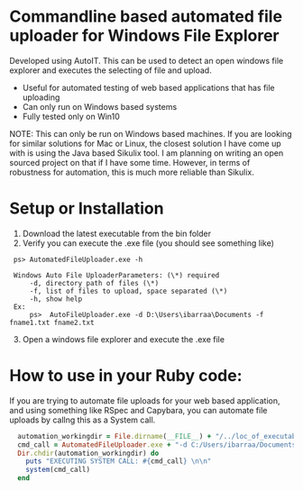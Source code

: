  
# Commandline based automated file uploader for Windows File Explorer
Developed using AutoIT. This can be used to detect an open windows file explorer and executes the selecting of file and upload.
* Useful for automated testing of web based applications that has file uploading
* Can only run on Windows based systems
* Fully tested only on Win10


NOTE: This can only be run on Windows based machines. If you are looking for similar solutions for Mac or Linux, the closest solution I have come up with is using the Java based Sikulix tool. I am planning on writing an open sourced project on that if I have some time.
However, in terms of robustness for automation, this is much more reliable than Sikulix.

# Setup or Installation
1) Download the latest executable from the bin folder
2) Verify you can execute the .exe file (you should see something like)
  ```
   ps> AutomatedFileUploader.exe -h
   
   Windows Auto File UploaderParameters: (\*) required   
       -d, directory path of files (\*)  
       -f, list of files to upload, space separated (\*)  
       -h, show help
   Ex:   
       ps>  AutoFileUploader.exe -d D:\Users\ibarraa\Documents -f fname1.txt fname2.txt
  ```
3) Open a windows file explorer and execute the .exe file

# How to use in your Ruby code:
If you are trying to automate file uploads for your web based application, and using something like RSpec and Capybara, you can automate file uploads by callng this as a System call.
```ruby
  automation_workingdir = File.dirname(__FILE__) + "/../loc_of_executable"
  cmd_call = AutomatedFileUploader.exe + "-d C:/Users/ibarraa/Documents/samples " + "-f file1.txt file2.jpg"
  Dir.chdir(automation_workingdir) do
    puts "EXECUTING SYSTEM CALL: #{cmd_call} \n\n"
    system(cmd_call)
  end
  ```

